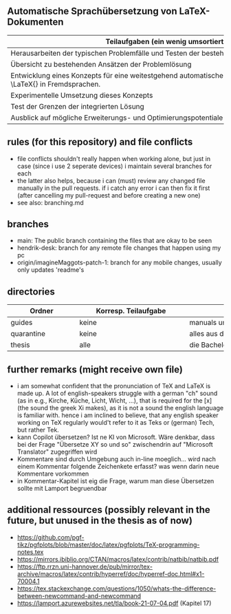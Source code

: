 ## Automatische Sprachübersetzung von LaTeX-Dokumenten
| <div style="width:90vw">Teilaufgaben (ein wenig umsortiert und umformuliert)</div> |
|---|
| Herausarbeiten der typischen Problemfälle und Testen der bestehenden Ansätze an diesen Problemfällen |
| Übersicht zu bestehenden Ansätzen der Problemlösung |
| Entwicklung eines Konzepts für eine weitestgehend automatische Überset-zung mathematischer Texte in \LaTeX{} in Fremdsprachen. |
| Experimentelle Umsetzung dieses Konzepts |
| Test der Grenzen der integrierten Lösung |
| Ausblick auf mögliche Erweiterungs- und Optimierungspotentiale |

## rules (for this repository) and file conflicts
- file conflicts shouldn't really happen when working alone, but just in case (since i use 2 seperate devices) i maintain several branches for each
- the latter also helps, because i can (must) review any changed file manually in the pull requests. if i catch any error i can then fix it first (after cancelling my pull-request and before creating a new one)
- see also: branching.md

## branches
- main: The public branch containing the files that are okay to be seen
- hendrik-desk: branch for any remote file changes that happen using my pc
- origin/imagineMaggots-patch-1: branch for any mobile changes, usually only updates 'readme's

## directories
| <div style="width:15vw">Ordner</div> | <div style="width:25vw">Korresp. Teilaufgabe</div> | <div style="width:48vw">Inhalte</div> |
| --- | --- | --- |
| guides | keine | manuals und tutorials |
| quarantine | keine | alles aus dem alten GitHub landet immer zunächst hier |
| thesis | alle | die Bachelorarbeit (TeX) |

## further remarks (might receive own file)
- i am somewhat confident that the pronunciation of TeX and LaTeX is made up. A lot of english-speakers struggle with a german "ch" sound (as in e.g., Kirche, Küche, Licht, Wicht, ...), that is required for the \[x] (the sound the greek Xi makes), as it is not a sound the english language is familiar with. hence i am inclined to believe, that any english speaker working on TeX regularly would't refer to it as Teks or (german) Tech, but rather Tek. 
- kann Copilot übersetzen? Ist ne KI von Microsoft. Wäre denkbar, dass bei der Frage "Übersetze XY so und so" zwischendrin auf "Microsoft Translator" zugegriffen wird
- Kommentare sind durch Umgebung auch in-line moeglich... wird nach einem Kommentar folgende Zeichenkete erfasst? was wenn darin neue Kommentare vorkommen
- in Kommentar-Kapitel ist eig die Frage, warum man diese Übersetzen sollte mit Lamport begruendbar 

## additional ressources (possibly relevant in the future, but unused in the thesis as of now)
- https://github.com/pgf-tikz/pgfplots/blob/master/doc/latex/pgfplots/TeX-programming-notes.tex
- https://mirrors.ibiblio.org/CTAN/macros/latex/contrib/natbib/natbib.pdf
- https://ftp.rrzn.uni-hannover.de/pub/mirror/tex-archive/macros/latex/contrib/hyperref/doc/hyperref-doc.html#x1-70004.1
- https://tex.stackexchange.com/questions/1050/whats-the-difference-between-newcommand-and-newcommand
- https://lamport.azurewebsites.net/tla/book-21-07-04.pdf (Kapitel 17)